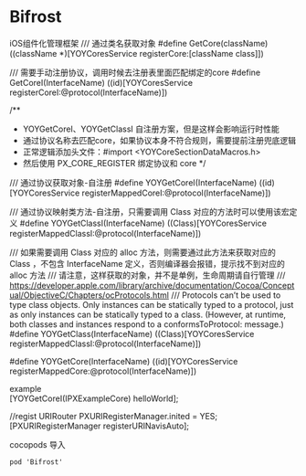 # Bifrost
iOS组件化管理框架
/// 通过类名获取对象
#define GetCore(className) ((className *)[YOYCoresService registerCore:[className class]])

/// 需要手动注册协议，调用时候去注册表里面匹配绑定的core
#define GetCoreI(InterfaceName) ((id<InterfaceName>)[YOYCoresService registerCoreI:@protocol(InterfaceName)])

/**
 * YOYGetCoreI、YOYGetClassI 自注册方案，但是这样会影响运行时性能
 * 通过协议名称去匹配core，如果协议本身不符合规则，需要提前注册兜底逻辑
 * 正常逻辑添加头文件：#import <YOYCoreSectionDataMacros.h>
 * 然后使用 PX_CORE_REGISTER 绑定协议和 core
 */

/// 通过协议获取对象-自注册
#define YOYGetCoreI(InterfaceName) ((id<InterfaceName>)[YOYCoresService registerMappedCoreI:@protocol(InterfaceName)])

/// 通过协议映射类方法-自注册，只需要调用 Class 对应的方法时可以使用该宏定义
#define YOYGetClassI(InterfaceName) ((Class<InterfaceName>)[YOYCoresService registerMappedClassI:@protocol(InterfaceName)])

/// 如果需要调用 Class 对应的 alloc 方法，则需要通过此方法来获取对应的 Class ，不包含 InterfaceName 定义，否则编译器会报错，提示找不到对应的 alloc 方法
/// 请注意，这样获取的对象，并不是单例，生命周期请自行管理
/// https://developer.apple.com/library/archive/documentation/Cocoa/Conceptual/ObjectiveC/Chapters/ocProtocols.html
/// Protocols can’t be used to type class objects. Only instances can be statically typed to a protocol, just as only instances can be statically typed to a class. (However, at runtime, both classes and instances respond to a conformsToProtocol: message.)
#define YOYGetClass(InterfaceName) ((Class)[YOYCoresService registerMappedClassI:@protocol(InterfaceName)])

#define YOYGetCore(InterfaceName) ((id<InterfaceName>)[YOYCoresService registerMappedCore:@protocol(InterfaceName)])

example  
   [YOYGetCoreI(IPXExampleCore) helloWorld];

  //regist URIRouter
  PXURIRegisterManager.inited = YES;
  [PXURIRegisterManager registerURINavisAuto];
  
  cocopods 导入 
```
pod 'Bifrost'
 ```
